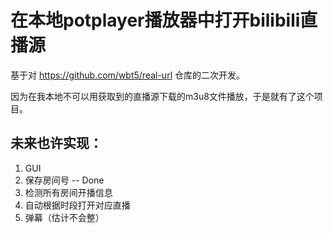 # 在本地potplayer播放器中打开bilibili直播源
基于对 https://github.com/wbt5/real-url 仓库的二次开发。

因为在我本地不可以用获取到的直播源下载的m3u8文件播放，于是就有了这个项目。

## 未来也许实现：  
1. GUI
2. 保存房间号 -- Done
3. 检测所有房间开播信息
4. 自动根据时段打开对应直播
5. 弹幕（估计不会整）

